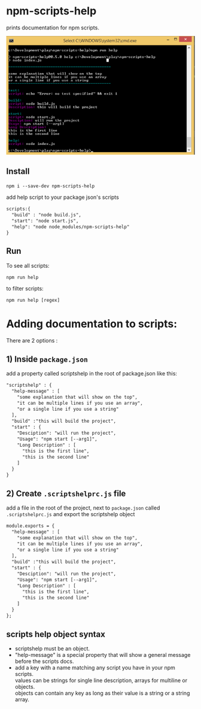 # npm-scripts-help
prints documentation for npm scripts.

![screenshot](npm-scripts-help.png)

## Install
```
npm i --save-dev npm-scripts-help
```

add help script to your package json's scripts

```
scripts:{
  "build" : "node build.js",
  "start": "node start.js",
  "help": "node node_modules/npm-scripts-help"
}

```

## Run
To see all scripts:
```
npm run help
```
to filter scripts:
```
npm run help [regex]
```

# Adding documentation to scripts:

There are 2 options :

## 1) Inside `package.json`
add a property called scriptshelp in the root of package.json like this:
```
"scriptshelp" : {
  "help-message" : [
    "some explanation that will show on the top",
    "it can be multiple lines if you use an array",
    "or a single line if you use a string"
  ],
  "build" :"this will build the project",
  "start" : {
    "Desciption": "will run the project",
    "Usage": "npm start [--arg1]",
    "Long Description" : [
      "this is the first line",
      "this is the second line"
    ]
  }
}
```

## 2) Create `.scriptshelprc.js` file
add a file in the root of the project, next to `package.json` called `.scriptshelprc.js` and export the scriptshelp object
```
module.exports = {
  "help-message" : [
    "some explanation that will show on the top",
    "it can be multiple lines if you use an array",
    "or a single line if you use a string"
  ],
  "build" :"this will build the project",
  "start" : {
    "Desciption": "will run the project",
    "Usage": "npm start [--arg1]",
    "Long Description" : [
      "this is the first line",
      "this is the second line"
    ]
  }
};
```


## scripts help object syntax
* scriptshelp must be an object.
* "help-message" is a special property that will show a general message before the scripts docs.
* add a key with a name matching any script you have in your npm scripts.    
values can be strings for single line description, arrays for multiline or objects.    
objects can contain any key as long as their value is a string or a string array.







